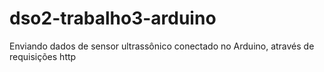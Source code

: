 # dso2-trabalho3-arduino
Enviando dados de sensor ultrassônico conectado no Arduino, através de requisições http
